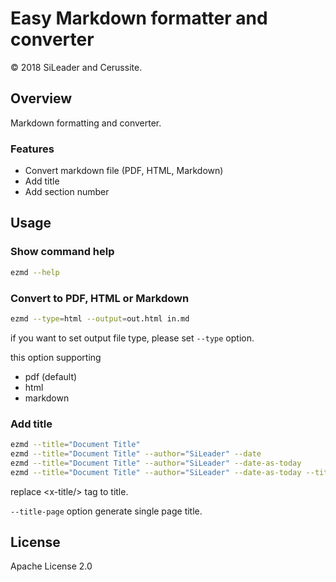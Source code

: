 Easy Markdown formatter and converter
=========================

&copy; 2018 SiLeader and Cerussite.

## Overview
Markdown formatting and converter.

### Features
+ Convert markdown file (PDF, HTML, Markdown)
+ Add title
+ Add section number

## Usage
### Show command help

```sh
ezmd --help
```

### Convert to PDF, HTML or Markdown

```sh
ezmd --type=html --output=out.html in.md
```

if you want to set output file type, please set `--type` option.

this option supporting

+ pdf (default)
+ html
+ markdown

### Add title

```sh
ezmd --title="Document Title"
ezmd --title="Document Title" --author="SiLeader" --date
ezmd --title="Document Title" --author="SiLeader" --date-as-today
ezmd --title="Document Title" --author="SiLeader" --date-as-today --title-page
```

replace &lt;x-title/&gt; tag to title.

`--title-page` option generate single page title.


## License
Apache License 2.0
